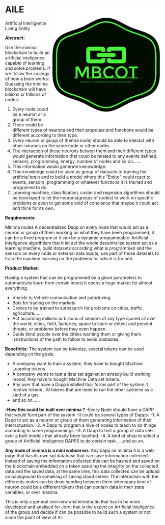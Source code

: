 # AILE <img src="logo_green.png" width="350" alt="Artificial Intelligence Living Entity" align="right">
Artificial Intelligence Living Entity








**Abstract:**

Use the minima blockchain to build an artificial inteligence capable of learning and solve problems.
If we follow the analogy of how a brain works:
Guessing the minima blockchain will have billions or trillions of nodes:

1. Every node could be a neuron or a group of them.
2. There could be different types of neurons and their propouse and functions would be different according to their type.
3. Every neuron or group of them(a node) should be able to interact with other neurons on the same node or other nodes.
4. The interaction of these neurons betwen them and their different types would generate information that could be related to any events defined, sensors, programming, energy, number of nodes and so on.......
5. This information would generate kwnowledge.
6. This knowledge could be used as group of datasets to training the artificial brain and to build a model where this "Entity" could react to events, sensors, programming or whatever functions it is trained and programed to do.
7. Learning machine, classification, custer and regresion algortihms should be developed to let the neurons(groups of nodes) to work on specific problems or even to get some kind of concience that maybe it could act and think for its own.


**Requirements:**

Minima nodes
A decentralized Dapp on every node that would act as a neuron or group of them working on what they have been programmed, it can be a fixed program or it can be a dynamic programmable.
Artificial Inteligence algorihtism that it let act the whole decentralize system act as a learning machine, build datasets according what is programmed and the sensors on every node or external data inputs, use part of those datasets to train the machine learning on the problems for which is trained.

**Product Market:**

Having a system that can be programmed on a given parameters to automatically learn from certain inputs it opens a huge market for almost everything.
- Vheicle to Vehicle comunication and autodriving.
- Bots for trading on the markets 
- Drones to be trained to autosearch for problems on cities, traffic, agriculture......
- Act according millions or billions of sensors of any type spared all over the world, cities, field, factories, space to learn or detect and prevent threats, or problems before they even happen.
- Guide blind people over the citties warning them or giving them isnstructions of the path to follow to avoid obstacles.

**Beneficits:**
The system can be tokenize, several tokens can be used depending on the goals:
- A company want to train a system, they have to bought Machine Learning tokens.
- A company wants to test a data set against an already build working model, they have to bought Machine Data set tokens.
- Any user that have a Dapp installed thar forms part of the system it receive tokens , AI tokens that are need to run the other systems as a kind of a gas.
- and so on......

**-How this could be built over minima ?**
-Every Node should have a DAPP that would form part of the system
-It could be several types of Dapps:
-1. A Dapp to act as a neuron or group of them generating information of their interactuation.
-2. A Dapp to program a hive of nodes to teach to do things according to some programmings.
-3. A Dapp to test a group of data sets over a built models that already been teached.
-4. A kind of shop to select a group of Artificial Inteligence DAPPS to do certain task.
....and so on.

**Any node of minima is a mini webserver.**
Any dapp on minima it is a web page that has its own sql database that can save information collected.
Instead of saving the information collected this can be hashed and saved on the blockchain embedded on a token assuring the integrity on the collected data and the saved data, at the same time, this data collected can be upload on background to someking of saving cloud server.
The interaction with the differents nodes can be done sending between them tokens(any kind of neuron could be a different token) that can contain data in their state variables, or over maxima.


This is only a general overview and introductio that has to be more developed and analised for Jordi that is the expert on Artificial Inteligence of the group and decide if can be possible to build such a system or not since the point of view of AI.
